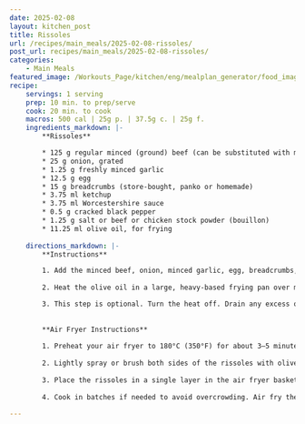```yaml
---
date: 2025-02-08
layout: kitchen_post
title: Rissoles
url: /recipes/main_meals/2025-02-08-rissoles/
post_url: recipes/main_meals/2025-02-08-rissoles/
categories:
    - Main Meals
featured_image: /Workouts_Page/kitchen/eng/mealplan_generator/food_images/rissoles.jpg
recipe:
    servings: 1 serving
    prep: 10 min. to prep/serve
    cook: 20 min. to cook
    macros: 500 cal | 25g p. | 37.5g c. | 25g f.
    ingredients_markdown: |-
        **Rissoles**

        * 125 g regular minced (ground) beef (can be substituted with minced pork or chicken)
        * 25 g onion, grated
        * 1.25 g freshly minced garlic
        * 12.5 g egg
        * 15 g breadcrumbs (store-bought, panko or homemade)
        * 3.75 ml ketchup
        * 3.75 ml Worcestershire sauce
        * 0.5 g cracked black pepper
        * 1.25 g salt or beef or chicken stock powder (bouillon)
        * 11.25 ml olive oil, for frying
        
    directions_markdown: |-
        **Instructions**

        1. Add the minced beef, onion, minced garlic, egg, breadcrumbs, ketchup, Worcestershire sauce, pepper and salt or stock powder to a large mixing bowl. Use your hands to combine and roll the mixture into portions the size of golf balls. Flatten using the palm of your hand to form the rissoles.
        
        2. Heat the olive oil in a large, heavy-based frying pan over medium–low heat. Cook the rissoles for 8–10 minutes until browned and cooked through, turning once halfway through. Cook in batches if you need to, so that the pan isn’t crowded – this will prevent the rissoles steaming in the pan and will ensure a golden crust. Set the rissoles aside on a plate.

        3. This step is optional. Turn the heat off. Drain any excess oil from the bottom of the pan using a serving spoon and then, while the pan is still hot, add 2–3 tablespoons of water. Use a spoon to scrape up all of the pan drippings. Drizzle the pan juices over the rissoles and serve with your favourite sides.
        
        
        **Air Fryer Instructions** 
        
        1. Preheat your air fryer to 180°C (350°F) for about 3–5 minutes. 
        
        2. Lightly spray or brush both sides of the rissoles with olive oil to ensure they brown evenly. 
        
        3. Place the rissoles in a single layer in the air fryer basket, ensuring they are not touching. 
        
        4. Cook in batches if needed to avoid overcrowding. Air fry the rissoles for 10–12 minutes, flipping them halfway through the cooking time. Quick note when air frying: must be made with regular minced (ground) beef, not lean as it’s too dry!

---
```

